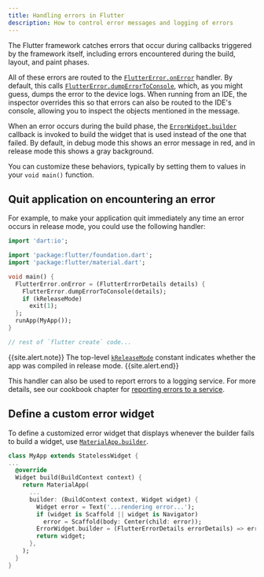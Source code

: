 ```yaml
---
title: Handling errors in Flutter
description: How to control error messages and logging of errors
---
```


The Flutter framework catches errors that occur during callbacks
triggered by the framework itself, including errors encountered
during the build, layout, and paint phases.

All of these errors are routed to the
[`FlutterError.onError`][] handler. By default,
this calls [`FlutterError.dumpErrorToConsole`][],
which, as you might guess, dumps the error to the device logs.
When running from an IDE, the inspector overrides this so
that errors can also be routed to the IDE's console,
allowing you to inspect the
objects mentioned in the message.

When an error occurs during the build phase,
the [`ErrorWidget.builder`][] callback is
invoked to build the widget that is used
instead of the one that failed. By default,
in debug mode this shows an error message in red,
and in release mode this shows a gray background.

You can customize these behaviors,
typically by setting them to values in
your `void main()` function.

## Quit application on encountering an error

For example, to make your application quit immediately any time an
error occurs in release mode, you could use the following handler:

<!-- skip -->
```dart
import 'dart:io';

import 'package:flutter/foundation.dart';
import 'package:flutter/material.dart';

void main() {
  FlutterError.onError = (FlutterErrorDetails details) {
    FlutterError.dumpErrorToConsole(details);
    if (kReleaseMode)
      exit(1);
  };
  runApp(MyApp());
}

// rest of `flutter create` code...
```
{{site.alert.note}}
  The top-level [`kReleaseMode`][] constant indicates
  whether the app was compiled in release mode.
{{site.alert.end}}

This handler can also be used to report errors to a logging service.
For more details, see our cookbook chapter for 
[reporting errors to a service][].

## Define a custom error widget

To define a customized error widget that displays whenever
the builder fails to build a widget, use [`MaterialApp.builder`][].

<!-- skip -->
```dart
class MyApp extends StatelessWidget {
...
  @override
  Widget build(BuildContext context) {
    return MaterialApp(
      ...
      builder: (BuildContext context, Widget widget) {
        Widget error = Text('...rendering error...');
        if (widget is Scaffold || widget is Navigator)
          error = Scaffold(body: Center(child: error));
        ErrorWidget.builder = (FlutterErrorDetails errorDetails) => error;
        return widget;
      },
    );
  }
}
```

[`ErrorWidget.builder`]: {{site.api}}/flutter/widgets/ErrorWidget/builder.html
[`FlutterError.onError`]: {{site.api}}/flutter/foundation/FlutterError/onError.html
[`FlutterError.dumpErrorToConsole`]: {{site.api}}/flutter/foundation/FlutterError/dumpErrorToConsole.html
[`kReleaseMode`]:  {{site.api}}/flutter/foundation/kReleaseMode-constant.html
[`MaterialApp.builder`]: {{site.api}}/flutter/material/MaterialApp/builder.html
[reporting errors to a service]: /docs/cookbook/maintenance/error-reporting
